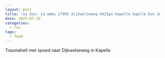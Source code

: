```yaml
---
layout: post
title: "a1 dia: ja ambu 17992 dijkwelseweg 4421pn kapelle kaplle bon 106589"
date: 2025-07-18
categories: 
  - rss
tags: 
  - feed
---
```


Traumaheli met spoed naar Dijkwelseweg in Kapelle

